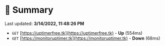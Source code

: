 # 📖 Summary
Last updated: **3/14/2022, 11:48:26 PM**

- `GET` [https://uptimerfree.tk](https://uptimerfree.tk) - **Up** (554ms)
- `GET` [https://monitoruptimer.tk](https://monitoruptimer.tk) - **Down** (68ms)
